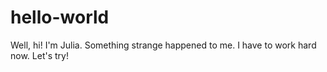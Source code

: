 # hello-world

Well, hi!
I'm Julia. Something strange happened to me. I have to work hard now. Let's try!

